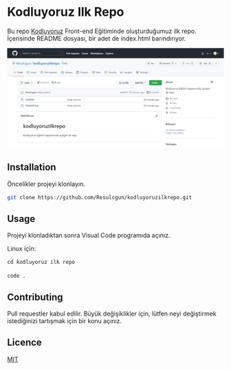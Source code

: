 # Kodluyoruz Ilk Repo
Bu repo [Kodluyoruz](https://www.kodluyoruz.org) Front-end Eğitiminde oluşturduğumuz ilk repo. İçerisinde README dosyası, bir adet de index.html barındırıyor.

![github](images/github.png)

## Installation
Öncelikler projeyi klonlayın.

```bash
git clone https://github.com/Resulcgun/kodluyoruzilkrepo.git 
```

## Usage
Projeyi klonladıktan sonra Visual Code programıda açınız.

Linux için:
```linux
cd kodluyoruz ilk repo

code .
```

## Contributing

Pull requestler kabul edilir. Büyük değişiklikler için, lütfen neyi değiştirmek istediğinizi tartışmak için bir konu açınız.

## Licence 

[MIT](https://choosealicense.com/licenses/mit/)
